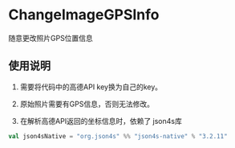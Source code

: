 # ChangeImageGPSInfo
随意更改照片GPS位置信息


## 使用说明

1. 需要将代码中的高德API key换为自己的key。

2. 原始照片需要有GPS信息，否则无法修改。

3. 在解析高德API返回的坐标信息时，依赖了 json4s库
  ```scala
  val json4sNative = "org.json4s" %% "json4s-native" % "3.2.11"
  ```

